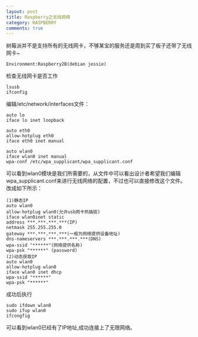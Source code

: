 ```yaml
---
layout: post
title: Raspberry之无线网络
category: RASPBERRY
comments: true
---
```

树莓派并不是支持所有的无线网卡，不够某宝的服务还是周到买了板子还带了无线网卡~

	Environment:Raspberry2B(debian jessie)
检查无线网卡是否工作
	
    lsusb
	ifconfig
    
编辑/etc/network/interfaces文件：

	auto lo
    iface lo inet loopback
    
    auto eth0
    allow-hotplug eth0
    iface eth0 inet manual
    
    auto wlan0
    iface wlan0 inet manual
    wpa-conf /etc/wpa_supplicant/wpa_supplicant.conf
可以看到wlan0模块是我们所需要的，从文件中可以看出设计者希望我们编辑wpa_supplicant.conf来进行无线网络的配置，不过也可以直接修改这个文件。
改成如下所示：

	(1)静态IP
    auto wlan0
    allow-hotplug wlan0(允许usb网卡热插拔)
    iface wlan0inet static
    address ***.***.***.***(IP)
    netmask 255.255.255.0
    gateway ***.***.***.***(一般为网络提供设备地址)
    dns-nameservers ***.***.***.***(DNS)
    wpa-ssid "******"(网络提供名称)
    wpa-psk "******" (password)
    (2)动态获取IP
    auto wlan0
    allow-hotplug wlan0
    iface wlan0 inet dhcp
    wpa-ssid "******"
    wpa-psk "******"
    
成功后执行
	
    sudo ifdown wlan0
    sudo ifup wlan0
	ifcongfig
    
可以看到wlan0已经有了IP地址,成功连接上了无限网络。
